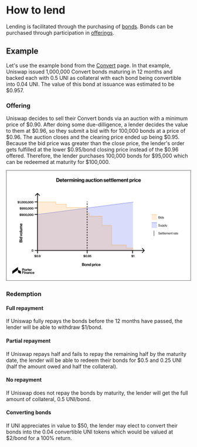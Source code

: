 # How to lend

Lending is facilitated through the purchasing of [bonds](../../protocol/bonds/). Bonds can be purchased through participation in [offerings](../../protocol/offerings/).

## Example

Let's use the example bond from the [Convert](../../protocol/bonds/convert.md) page. In that example, Uniswap issued 1,000,000 Convert bonds maturing in 12 months and backed each with 0.5 UNI as collateral with each bond being convertible into 0.04 UNI. The value of this bond at issuance was estimated to be $0.957.

### Offering

Uniswap decides to sell their Convert bonds via an auction with a minimum price of $0.90. After doing some due-dilligence, a lender decides the value to them at $0.96, so they submit a bid with for 100,000 bonds at a price of $0.96. The auction closes and the clearing price ended up being $0.95. Because the bid price was greater than the close price, the lender's order gets fulfilled at the lower $0.95/bond closing price instead of the $0.96 offered. Therefore, the lender purchases 100,000 bonds for $95,000 which can be redeemed at maturity for $100,000.

![](<../../.gitbook/assets/image (19).png>)

### Redemption

#### **Full repayment**&#x20;

If Uniswap fully repays the bonds before the 12 months have passed, the lender will be able to withdraw $1/bond.

#### Partial repayment

If Uniswap repays half and fails to repay the remaining half by the maturity date, the lender will be able to redeem their bonds for $0.5 and 0.25 UNI (half the amount owed and half the collateral).

#### No repayment

If Uniswap does not repay the bonds by maturity, the lender will get the full amount of collateral, 0.5 UNI/bond.

#### Converting bonds

If UNI appreciates in value to $50, the lender may elect to convert their bonds into the 0.04 convertible UNI tokens which would be valued at $2/bond for a 100% return.
